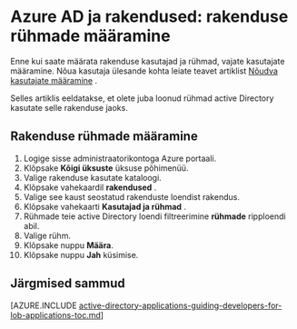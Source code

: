 <properties
    pageTitle="Azure AD ja rakendused: rakenduse rühmade määramine | Microsoft Azure'i"
    description="Kuidas rakendada rühmakuuluvus Azure rakendusi."
    services="active-directory"
    documentationCenter=""
    authors="IHenkel"
    manager="femila"
    editor=""/>

<tags
    ms.service="active-directory"
    ms.workload="identity"
    ms.tgt_pltfrm="na"
    ms.devlang="na"
    ms.topic="article"
    ms.date="12/03/2015"
    ms.author="inhenk"/>

# <a name="azure-ad-and-applications-assigning-groups-to-an-application"></a>Azure AD ja rakendused: rakenduse rühmade määramine
Enne kui saate määrata rakenduse kasutajad ja rühmad, vajate kasutajate määramine. Nõua kasutaja ülesande kohta leiate teavet artiklist [Nõudva kasutajate määramine](active-directory-applications-guiding-developers-requiring-user-assignment.md) .

Selles artiklis eeldatakse, et olete juba loonud rühmad active Directory kasutate selle rakenduse jaoks.

## <a name="assigning-groups-to-an-application"></a>Rakenduse rühmade määramine
1. Logige sisse administraatorikontoga Azure portaali.
2. Klõpsake **Kõigi üksuste** üksuse põhimenüü.
3. Valige rakenduse kasutate kataloogi.
4. Klõpsake vahekaardil **rakendused** .
5. Valige see kaust seostatud rakenduste loendist rakendus.
6. Klõpsake vahekaarti **Kasutajad ja rühmad** .
7. Rühmade teie active Directory loendi filtreerimine **rühmade** ripploendi abil.
8. Valige rühm.
9. Klõpsake nuppu **Määra**.
10. Klõpsake nuppu **Jah** küsimise.

## <a name="next-steps"></a>Järgmised sammud
[AZURE.INCLUDE [active-directory-applications-guiding-developers-for-lob-applications-toc.md](../../includes/active-directory-applications-guiding-developers-for-lob-applications-toc.md)]
